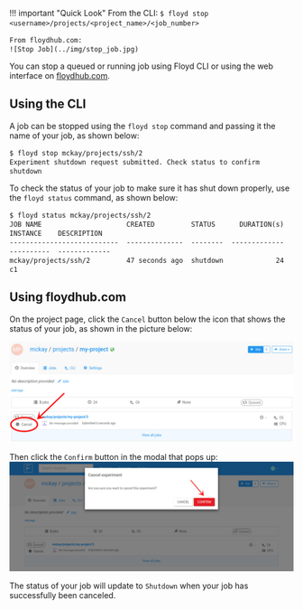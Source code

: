 !!! important "Quick Look"
    From the CLI:
    ```
    $ floyd stop <username>/projects/<project_name>/<job_number>
    ```

    From floydhub.com:
    ![Stop Job](../img/stop_job.jpg)


You can stop a queued or running job using Floyd CLI or using the web interface
on [floydhub.com](https://www.floydhub.com).

## Using the CLI
A job can be stopped using the `floyd stop` command and passing it the name of
your job, as shown below:

```
$ floyd stop mckay/projects/ssh/2
Experiment shutdown request submitted. Check status to confirm shutdown
```

To check the status of your job to make sure it has shut down properly, use the
`floyd status` command, as shown below:

```
$ floyd status mckay/projects/ssh/2
JOB NAME                     CREATED         STATUS      DURATION(s)  INSTANCE    DESCRIPTION
---------------------------  --------------  --------  -------------  ----------  -------------
mckay/projects/ssh/2         47 seconds ago  shutdown             24  c1
```

## Using floydhub.com
On the project page, click the `Cancel` button below the icon that shows the status of your job, as shown in the picture below:

![Stop Job](../img/stop_job.jpg)

Then click the `Confirm` button in the modal that pops up:
![Stop Job Confirm](../img/stop_job_modal.jpg)

The status of your job will update to `Shutdown` when your job has successfully
been canceled.
